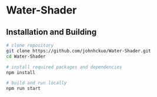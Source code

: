 # Water-Shader

## Installation and Building

```bash
# clone repository
git clone https://github.com/johnhckuo/Water-Shader.git
cd Water-Shader

# install required packages and dependencies
npm install

# build and run locally
npm run start
```
